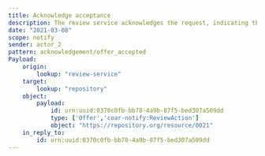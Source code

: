 ```yaml
---
title: Acknowledge acceptance
description: The review service acknowledges the request, indicating that it accepts the request
date: "2021-03-08"
scope: notify
sender: actor_2
pattern: acknowledgement/offer_accepted
Payload:
    origin:
        lookup: "review-service"
    target:
        lookup: "repository"
    object:
        payload:
            id: urn:uuid:0370c0fb-bb78-4a9b-87f5-bed307a509dd
            type: ['Offer','coar-notify:ReviewAction']
            object: "https://repository.org/resource/0021"
    in_reply_to:
        id: urn:uuid:0370c0fb-bb78-4a9b-87f5-bed307a509dd
---
```


